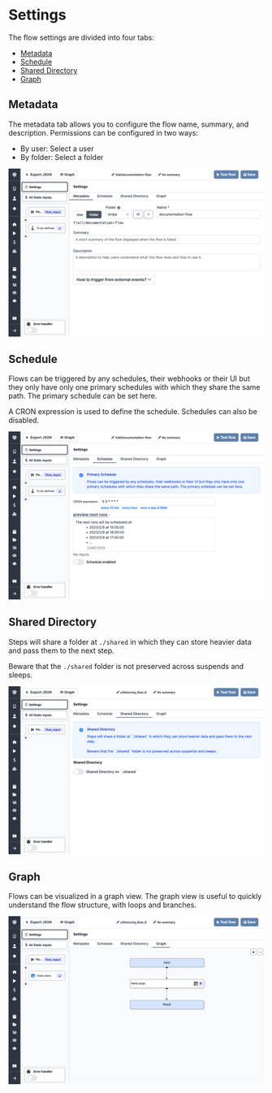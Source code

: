 # Settings

The flow settings are divided into four tabs:

- [Metadata](#metadata)
- [Schedule](#schedule)
- [Shared Directory](#shared-directory)
- [Graph](#graph)

## Metadata

The metadata tab allows you to configure the flow name, summary, and description.
Permissions can be configured in two ways:

- By user: Select a user
- By folder: Select a folder

![Flow Metadata](../assets/flows/flow_settings_metadata.png)

## Schedule

Flows can be triggered by any schedules, their webhooks or their UI but they only have only one primary schedules with which they share the same path. The primary schedule can be set here.

A CRON expression is used to define the schedule. Schedules can also be disabled.

![Flow Schedule](../assets/flows/flow_settings_schedule.png)

## Shared Directory

Steps will share a folder at `./shared` in which they can store heavier data and pass them to the next step.

Beware that the `./shared` folder is not preserved across suspends and sleeps.

![Flow Shared Directory](../assets/flows/flow_settings_shared_directory.png)

## Graph

Flows can be visualized in a graph view. The graph view is useful to quickly understand the flow structure, with loops and branches.

![Flow Graph](../assets/flows/flow_settings_graph.png)

